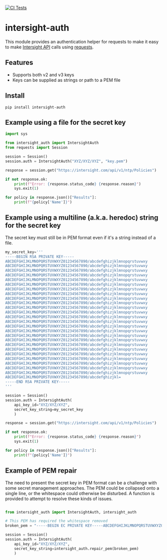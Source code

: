 [![CI Tests](https://github.com/cgascoig/intersight-auth/actions/workflows/ci.yml/badge.svg)](https://github.com/cgascoig/intersight-auth/actions/workflows/ci.yml)
# intersight-auth

This module provides an authentication helper for requests to make it easy to make [Intersight API](https://intersight.com/apidocs/introduction/overview/) calls using [requests](https://requests.readthedocs.io/en/latest/). 

## Features
- Supports both v2 and v3 keys
- Keys can be supplied as strings or path to a PEM file

## Install

```
pip install intersight-auth
```

## Example using a file for the secret key

``` Python
import sys

from intersight_auth import IntersightAuth
from requests import Session

session = Session()
session.auth = IntersightAuth("XYZ/XYZ/XYZ", "key.pem")

response = session.get("https://intersight.com/api/v1/ntp/Policies")

if not response.ok:
    print(f"Error: {response.status_code} {response.reason}")
    sys.exit(1)

for policy in response.json()["Results"]:
    print(f"{policy['Name']}")
```

## Example using a multiline (a.k.a. heredoc) string for the secret key

The secret key must still be in PEM format even if it's a string instead of a file.

``` Python
my_secret_key='''
-----BEGIN RSA PRIVATE KEY-----
ABCDEFGHIJKLMNOPQRSTUVWXYZ01234567890/abcdefghizjklmnopqrstuvwxy
ABCDEFGHIJKLMNOPQRSTUVWXYZ01234567890/abcdefghizjklmnopqrstuvwxy
ABCDEFGHIJKLMNOPQRSTUVWXYZ01234567890/abcdefghizjklmnopqrstuvwxy
ABCDEFGHIJKLMNOPQRSTUVWXYZ01234567890/abcdefghizjklmnopqrstuvwxy
ABCDEFGHIJKLMNOPQRSTUVWXYZ01234567890/abcdefghizjklmnopqrstuvwxy
ABCDEFGHIJKLMNOPQRSTUVWXYZ01234567890/abcdefghizjklmnopqrstuvwxy
ABCDEFGHIJKLMNOPQRSTUVWXYZ01234567890/abcdefghizjklmnopqrstuvwxy
ABCDEFGHIJKLMNOPQRSTUVWXYZ01234567890/abcdefghizjklmnopqrstuvwxy
ABCDEFGHIJKLMNOPQRSTUVWXYZ01234567890/abcdefghizjklmnopqrstuvwxy
ABCDEFGHIJKLMNOPQRSTUVWXYZ01234567890/abcdefghizjklmnopqrstuvwxy
ABCDEFGHIJKLMNOPQRSTUVWXYZ01234567890/abcdefghizjklmnopqrstuvwxy
ABCDEFGHIJKLMNOPQRSTUVWXYZ01234567890/abcdefghizjklmnopqrstuvwxy
ABCDEFGHIJKLMNOPQRSTUVWXYZ01234567890/abcdefghizjklmnopqrstuvwxy
ABCDEFGHIJKLMNOPQRSTUVWXYZ01234567890/abcdefghizjklmnopqrstuvwxy
ABCDEFGHIJKLMNOPQRSTUVWXYZ01234567890/abcdefghizjklmnopqrstuvwxy
ABCDEFGHIJKLMNOPQRSTUVWXYZ01234567890/abcdefghizjklmnopqrstuvwxy
ABCDEFGHIJKLMNOPQRSTUVWXYZ01234567890/abcdefghizjklmnopqrstuvwxy
ABCDEFGHIJKLMNOPQRSTUVWXYZ01234567890/abcdefghizjklmnopqrstuvwxy
ABCDEFGHIJKLMNOPQRSTUVWXYZ01234567890/abcdefghizjklmnopqrstuvwxy
ABCDEFGHIJKLMNOPQRSTUVWXYZ01234567890/abcdefghizjklmnopqrstuvwxy
ABCDEFGHIJKLMNOPQRSTUVWXYZ01234567890/abcdefghizjklmnopqrstuvwxy
ABCDEFGHIJKLMNOPQRSTUVWXYZ01234567890/abcdefghizjklmnopqrstuvwxy
ABCDEFGHIJKLMNOPQRSTUVWXYZ01234567890/abcdefghizjklmnopqrstuvwxy
ABCDEFGHIJKLMNOPQRSTUVWXYZ01234567890/abcdefghizjklmnopqrstuvwxy
ABCDEFGHIJKLMNOPQRSTUVWXYZ01234567890/abcdefghizjklmnopqrstuvwxy
ABCDEFGHIJKLMNOPQRSTUVWXYZ01234567890/abcdefghizjkl=
-----END RSA PRIVATE KEY-----
'''

session = Session()
session.auth = IntersightAuth(
    api_key_id="XYZ/XYZ/XYZ", 
    secret_key_string=my_secret_key
    )

response = session.get("https://intersight.com/api/v1/ntp/Policies")

if not response.ok:
    print(f"Error: {response.status_code} {response.reason}")
    sys.exit(1)

for policy in response.json()["Results"]:
    print(f"{policy['Name']}")
```

## Example of PEM repair

The need to present the secret key in PEM format can be a challenge with some secret management approaches.  The PEM could be collapsed onto a single line, or the whitespace could otherwise be disturbed.  A function is provided to attempt to resolve these kinds of issues.

``` Python

from intersight_auth import IntersightAuth, intersight_auth

# This PEM has required the whitespace removed
broken_pem = "-----BEGIN EC PRIVATE KEY-----ABCDEFGHIJKLMNOPQRSTUVWXYZ012345678900abcdefghizjklmnopqrstuvwxyABCDEFGHIJKLMNOPQRSTUVWXYZ012345678900abcdefghizjklmnopqrstuvwxyABCDEFGHIJKLMNOPQRSTUVWXYZ012345678900abcdefghizjklmnopq-----END EC PRIVATE KEY-----"

session = Session()
session.auth = IntersightAuth(
    api_key_id="XYZ/XYZ/XYZ", 
    secret_key_string=intersight_auth.repair_pem(broken_pem)
    )

```